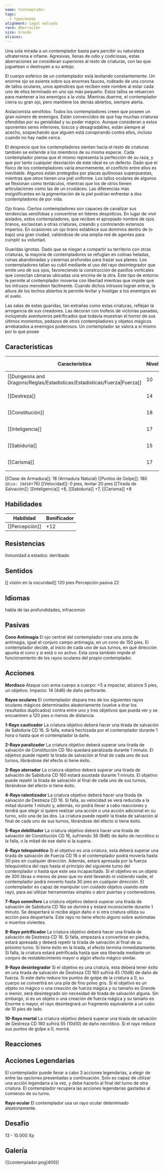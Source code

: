 ```yaml
---
name: Contemplador
tags:
  - type/enemy
alignment: Legal malvado
race: Aberración
size: Grande
aliases:
---
```

Una sola mirada a un contemplador basta para percibir su naturaleza ultraterrena e infame. Agresivas, llenas de odio y codiciosas, estas aberraciones se consideran superiores al resto
de criaturas, con las que juguetean o destruyen a su antojo.

El cuerpo esférico de un contemplador está levitando constantemente. Un enorme ojo se asienta sobre sus enormes fauces, rodeado de una corona de tallos oculares, unos apéndices que reciben este nombre al estar cada uno de ellos terminado en uno ojo más pequeño. Estos tallos se retuercen para mantener a los enemigos a la vista. Mientras duerme, el contemplador cierra su gran ojo, pero mantiene los demás abiertos, siempre alerta.

Aislacionista xenófobo. Todos los contempladores creen que poseen un gran número de enemigos. Están convencidos de que hay muchas criaturas ofendidas por su genialidad y su poder mágico. Aunque consideran a estos oponentes seres inferiores, toscos y desagradables, están siempre al acecho, sospechando que alguien está conspirando contra ellos, incluso cuando no hay nadie cerca.

El desprecio que los contempladores sienten hacia el resto de criaturas también se extiende a los miembros de su misma especie. Cada contemplador piensa que él mismo representa la perfección de su raza, y que por tanto cualquier desviacíón de este ideal es un defecto. Dado que el físico de los contempladores varía enormemente, el conflicto entre ellos es inevitable. Algunos están protegidos por placas quitinosas superpuestas, mientras que otros tienen una piel uniforme. Los tallos oculares de algunos se flexionan como tentáculos, mientras que los de otros tienen articulaciones como las de un crustáceo. Las diferencias más insignificantes en la pigmentación de la piel podrían enfrentar a dos contempladores de por vida.

Ojo tirano. Ciertos contempladores son capaces de canalizar sus tendencias xenófobas y convertirse en líderes despóticos. En lugar de vivir aislados, estos contempladores, que reciben el apropiado nombre de ojos tiranos, esclavizan a otras criaturas, creando y controlando extensos imperios.
En ocasiones un ojo tirano establece sus dominios dentro de (o bajo) una gran ciudad, valiéndose de una amplia red de agentes para cumplir su voluntad.

Guaridas ignotas. Dado que se niegan a compartir su territorio con otras criaturas, la mayoría de contempladores se refugian en colinas heladas, ruinas abandonadas y cavernas profundas para trazar sus planes. Los contempladores tallan su cubil mediante el uso del rayo desintegrador que emite uno de sus ojos, favoreciendo la construcción de pasillos verticales que conectan cámaras ubicadas una encima de la otra. Este tipo de
entorno le permite al contemplador moverse con libertad mientras que impide que los intrusos merodeen fácilmente. Cuando dichos intrusos logran entrar, la altura de los techos abiertos le permite levitar y hostigar a los enemigos en el suelo.

Las salas de estas guaridas, tan extrañas como estas criaturas, reflejan la arrogancia de sus creadores. Las decoran con trofeos de victorias pasadas, incluyendo aventureros petrificados que todavía muestran el horror de sus últimos momentos, pedazos de otros contempladores y objetos mágicos arrebatados a enemigos poderosos. Un contemplador se valora a sí mismo por lo que posee

## Características

| Característica                                                           | Nivel | Bonificador | Lanzar dado      |
| ------------------------------------------------------------------------ | ----- | ----------- | ---------------- |
| [[Dungeons and Dragons/Reglas/Estadisticas/Estadisticas/Fuerza\|Fuerza]] | 10    | +0          | `dice: 1d20 + 0` |
| [[Destreza]]                                                             | 14    | +2          | `dice: 1d20 + 0` |
| [[Constitución]]                                                         | 18    | +4          | `dice: 1d20 + 0` |
| [[Inteligencia]]                                                         | 17    | +3          | `dice: 1d20 + 0` |
| [[Sabiduría]]                                                            | 15    | +2          | `dice: 1d20 + 0` |
| [[Carisma]]                                                              | 17    | +3          | `dice: 1d20 + 0` |

[[Clase de Armadura]]: 18 (Armadura Natural)
[[Puntos de Golpe]]: 180 (`dice: 19d10`+76)
[[Velocidad]]: 0 pies, levitar 20 pies
[[Tirada de Salvación]]: [[Inteligencia]] +8, [[Sabiduría]] +7, [[Carisma]] +8

## Habilidades

| Habilidad      | Bonificador |
| -------------- | ----------- |
| [[Percepción]] | +12         |

## Resistencias

Inmunidad a estados: derribado

## Sentidos

[[ visión en la oscuridad]] 120 pies
Percepción pasiva 22

## Idiomas

habla de las profundidades, infracomún

## Pasivas

**Cono Antimagia**
El ojo central del contemplador crea una zona de antimagia, igual el conjuro campo antimagia, en un cono de 150 pies. El contemplador decide, al inicio de cada uno de sus turnos, en qué dirección apunta el cono y si está o no activo. Esta zona también impide el funcionamiento de los rayos oculares del propio contemplador.

## Acciones

**Mordisco**
Ataque con arma cuerpo a cuerpo: +5 a impactar, alcance 5 pies, un objetivo. 
Impacto: 14 (4d6) de daño perforante.

**Rayos oculares**
El contemplador dispara tres de los siguientes rayos oculares mágicos determinados aleatoriamente (vuelve a tirar los resultados duplicados) contra entre uno y tres objetivos que pueda ver y se encuentren a 120 pies o menos de distancia.

**1-Rayo cautivador**
La criatura objetivo deberá hacer una tirada de salvación de Sabiduría CD 16. Si falla, estará hechizada por el contemplador durante 1 hora o hasta que el contemplador la dañe.

**2-Rayo paralizador**
La criatura objetivo deberá superar una tirada de salvación de Constitución CD 16o quedará paralizada
durante 1 minuto. El objetivo puede repetir la tirada de salvación al
final de cada uno de sus turnos, librándose del efecto si tiene éxito.

**3-Rayo aterrador**
La criatura objetivo deberá superar una tirada de salvación de Sabiduría CD 160 estará asustada durante 1 minuto. El objetivo puede repetir la tirada de salvación al final de cada uno de sus turnos, librándose del efecto si tiene éxito.

**4-Rayo ralentizador**
La criatura objetivo deberá hacer una tirada de salvación de Destreza CD 16. Si falla, su velocidad se verá reducida a la mitad durante 1 minuto y, además, no podrá llevar a cabo reacciones y tendrá que elegir si quiere realizar una acción o una acción adicional en su turno, solo una de las dos.
La criatura puede repetir la tirada de salvación al final de cada uno de sus turnos, librándose del efecto si tiene éxito.

**5-Rayo debilitador**
La criatura objetivo deberá hacer una tirada de salvación de Constitución CD 16, sufriendo 36 (8d8) de daño de necrótico si la falla, o la mitad de ese daño si la supera.

**6-Rayo telequinético**
Si el objetivo es una criatura, esta deberá superar una tirada de salvación de Fuerza CD 16 o el contemplador podrá moverla hasta 30 pies en cualquier dirección. Además, estará apresada por la fuerza telequinética del rayo hasta el principio del siguiente turno del contemplador o hasta que este sea incapacitado.
Si el objetivo es un objeto de 300 libras o menos de peso que no esté llevando ni vistiendo nadie, el contemplador podrá moverlo hasta 30 pies en cualquier dirección. El contemplador es capaz de manipular con cuidado objetos usando este rayo, para así utilizar herramientas simples o abrir puertas y contenedores.

**7-Rayo somnífero**
La criatura objetivo deberá superar una tirada de salvación de Sabiduría CD 16o se dormirá y estará inconsciente durante 1 minuto. Se despertará si recibe algún daño o si otra criatura utiliza su acción para despertarla. Este rayo no tiene efecto alguno sobre autómatas o muertos vivientes.

**8-Rayo petrificador**
La criatura objetivo deberá hacer una tirada de salvación de Destreza CD 16. Si falla, empezará a convertirse en piedra, estará apresada y deberá repetir la tirada de salvación al final de su próximo turno. Si tiene éxito en la tirada, el efecto termina inmediatamente. Si falla, la criatura estará petrificada hasta que sea liberada mediante un conjuro de restablecimiento mayor o algún efecto mágico similar.

**9-Rayo desintegrador**
Si el objetivo es una criatura, esta deberá tener éxito en una tirada de salvación de Destreza CD 160 sufrirá 45 (10d8) de daño de fuerza. Si este daño reduce los puntos de golpe de la criatura a 0, su cuerpo se convertirá en una pila de fino polvo gris.
Si el objetivo es un objeto no mágico o una creación de fuerza mágica y su tamaño es Grande o menor, será desintegrado sin necesidad de tirada de salvación alguna. Sin embargo, si es un objeto o una creación de fuerza mágica y su tamaño es Enorme o mayor, el rayo desintegrará un fragmento equivalente a un cubo de 10 pies de lado.

**10-Rayo mortal**
La criatura objetivo deberá superar una tirada de salvación de Destreza CD 160 sufrirá 55 (10d10) de daño necrótico. Si el rayo reduce sus puntos de golpe a 0, morirá.

## Reacciones



## Acciones Legendarias

El contemplador puede llevar a cabo 3 acciones legendarias, a elegir de entre las opciones presentadas a continuación. Solo es capaz de utilizar una acción legendaria a la vez, y debe hacerlo al final del turno de otra criatura. El contemplador recupera las acciones legendarias gastadas al comienzo de su turno.

**Rayo ocular**
El contemplador usa un rayo ocular determinado aleatoriamente.

## Desafío

13 - 10.000 Xp

## Galería


![[contemplador.png|400]]